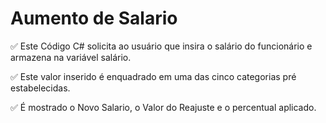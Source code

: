 # Aumento de Salario

✅ Este Código C# solicita ao usuário que insira o salário do funcionário e armazena na variável salário.

✅ Este valor inserido é enquadrado em uma das cinco categorias pré estabelecidas.

✅ É mostrado o Novo Salario, o Valor do Reajuste e o percentual aplicado.
